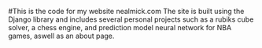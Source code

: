 
 
#This is the code for my website nealmick.com
 The site is built using the Django library and includes several personal projects such as a rubiks cube solver, a chess engine, and prediction model neural network for NBA games, aswell as an about page.
 
 
